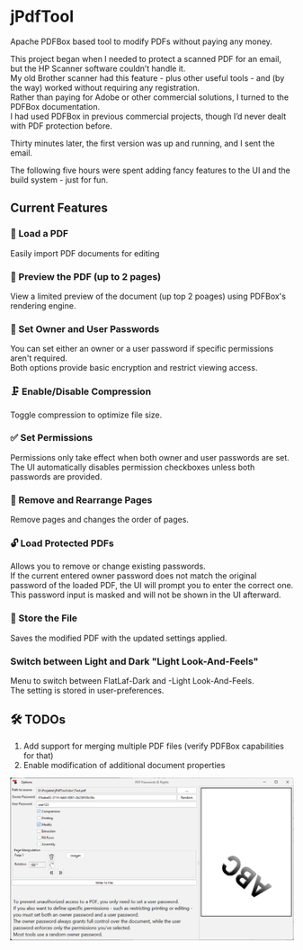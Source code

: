 # jPdfTool
Apache PDFBox based tool to modify PDFs without paying any money.

This project began when I needed to protect a scanned PDF for an email, but the HP Scanner software couldn’t handle it.<br>
My old Brother scanner had this feature - plus other useful tools - and (by the way) worked without requiring any registration.<br>
Rather than paying for Adobe or other commercial solutions, I turned to the PDFBox documentation. <br>
I had used PDFBox in previous commercial projects, though I’d never dealt with PDF protection before.

Thirty minutes later, the first version was up and running, and I sent the email. 

The following five hours were spent adding fancy features to the UI and the build system - just for fun.


## Current Features

### 📄 Load a PDF

Easily import PDF documents for editing

### 👀 Preview the PDF (up to 2 pages)

View a limited preview of the document (up top 2 poages) using PDFBox's rendering engine.

### 🔐 Set Owner and User Passwords

You can set either an owner or a user password if specific permissions aren't required.<br>
Both options provide basic encryption and restrict viewing access.

### 🗜️ Enable/Disable Compression

Toggle compression to optimize file size.

### ✅ Set Permissions
Permissions only take effect when both owner and user passwords are set.<br>
The UI automatically disables permission checkboxes unless both passwords are provided.

### 🧹 Remove and Rearrange Pages
Remove pages and changes the order of pages.

### 🔓 Load Protected PDFs

Allows you to remove or change existing passwords.<br> 
If the current entered owner password does not match the original password of the loaded PDF, the UI will prompt you to 
enter the correct one.<br>
This password input is masked and will not be shown in the UI afterward.

### 💾 Store the File
Saves the modified PDF with the updated settings applied.


### Switch between Light and Dark "Light Look-And-Feels"

Menu to switch between FlatLaf-Dark and -Light Look-And-Feels.<br>
The setting is stored in user-preferences.


## 🛠️ TODOs

1. Add support for merging multiple PDF files (verify PDFBox capabilities for that)
2. Enable modification of additional document properties


![Screenshot](doc/Screenshot%20Release1.2.png)